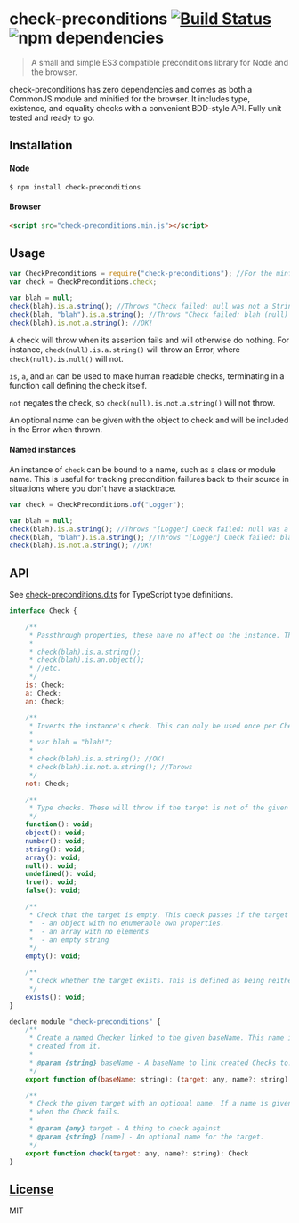 # check-preconditions [![Build Status](https://travis-ci.org/pnann/check-preconditions.svg)](https://travis-ci.org/pnann/check-preconditions) ![npm dependencies](https://david-dm.org/pnann/check-preconditions.svg)

> A small and simple ES3 compatible preconditions library for Node and the browser.

check-preconditions has zero dependencies and comes as both a CommonJS module and minified for the browser. It includes
type, existence, and equality checks with a convenient BDD-style API. Fully unit tested and ready to go.

## Installation

#### Node

```console
$ npm install check-preconditions
```

#### Browser

```html
<script src="check-preconditions.min.js"></script>
```

## Usage

```javascript
var CheckPreconditions = require("check-preconditions"); //For the minfied version: window.CheckPreconditions
var check = CheckPreconditions.check;

var blah = null;
check(blah).is.a.string(); //Throws "Check failed: null was not a String"
check(blah, "blah").is.a.string(); //Throws "Check failed: blah (null) was not a String"
check(blah).is.not.a.string(); //OK!
```

A check will throw when its assertion fails and will otherwise do nothing. For instance, `check(null).is.a.string()`
will throw an Error, where `check(null).is.null()` will not.

`is`, `a`, and `an` can be used to make human readable checks, terminating in a function call defining the check itself.

`not` negates the check, so `check(null).is.not.a.string()` will not throw.

An optional name can be given with the object to check and will be included in the Error when thrown.

#### Named instances

An instance of `check` can be bound to a name, such as a class or module name. This is useful for tracking precondition
failures back to their source in situations where you don't have a stacktrace.

```javascript
var check = CheckPreconditions.of("Logger");

var blah = null;
check(blah).is.a.string(); //Throws "[Logger] Check failed: null was a String"
check(blah, "blah").is.a.string(); //Throws "[Logger] Check failed: blah (null) was not a String"
check(blah).is.not.a.string(); //OK!
```
   
## API

See [check-preconditions.d.ts](check-preconditions.d.ts) for TypeScript type definitions.

```javascript
interface Check {

    /**
     * Passthrough properties, these have no affect on the instance. They can be called ad nauseum and in any order.
     *
     * check(blah).is.a.string();
     * check(blah).is.an.object();
     * //etc.
     */
    is: Check;
    a: Check;
    an: Check;

    /**
     * Inverts the instance's check. This can only be used once per Check instance, so you can't not not something.
     *
     * var blah = "blah!";
     *
     * check(blah).is.a.string(); //OK!
     * check(blah).is.not.a.string(); //Throws
     */
    not: Check;

    /**
     * Type checks. These will throw if the target is not of the given type. Number includes NaN.
     */
    function(): void;
    object(): void;
    number(): void;
    string(): void;
    array(): void;
    null(): void;
    undefined(): void;
    true(): void;
    false(): void;

    /**
     * Check that the target is empty. This check passes if the target is any of the following:
     *  - an object with no enumerable own properties.
     *  - an array with no elements
     *  - an empty string
     */
    empty(): void;

    /**
     * Check whether the target exists. This is defined as being neither null nor undefined.
     */
    exists(): void;
}

declare module "check-preconditions" {
    /**
     * Create a named Checker linked to the given baseName. This name is included in the Error thrown from all Checks
     * created from it.
     *
     * @param {string} baseName - A baseName to link created Checks to. Usually a Class or Module name.
     */
    export function of(baseName: string): (target: any, name?: string) => Check

    /**
     * Check the given target with an optional name. If a name is given it will be included in the Error thrown
     * when the Check fails.
     *
     * @param {any} target - A thing to check against.
     * @param {string} [name] - An optional name for the target.
     */
    export function check(target: any, name?: string): Check
}
```

## [License](LICENSE)
MIT